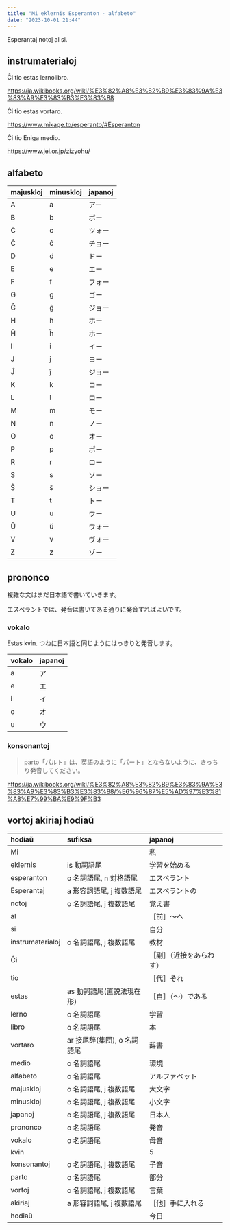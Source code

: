 ```yaml
---
title: "Mi eklernis Esperanton - alfabeto"
date: "2023-10-01 21:44"
---
```


Esperantaj notoj al si.

## instrumaterialoj

Ĉi tio estas lernolibro.

https://ja.wikibooks.org/wiki/%E3%82%A8%E3%82%B9%E3%83%9A%E3%83%A9%E3%83%B3%E3%83%88

Ĉi tio estas vortaro.

https://www.mikage.to/esperanto/#Esperanton

Ĉi tio Eniga medio.

https://www.jei.or.jp/zizyohu/

## alfabeto

| majuskloj | minuskloj | japanoj |
| --------- | --------- | ------- |
| A         | a         | アー    |
| B         | b         | ボー    |
| C         | c         | ツォー  |
| Ĉ         | ĉ         | チョー  |
| D         | d         | ドー    |
| E         | e         | エー    |
| F         | f         | フォー  |
| G         | g         | ゴー    |
| Ĝ         | ĝ         | ジョー  |
| H         | h         | ホー    |
| Ĥ         | ĥ         | ホー    |
| I         | i         | イー    |
| J         | j         | ヨー    |
| Ĵ         | ĵ         | ジョー  |
| K         | k         | コー    |
| L         | l         | ロー    |
| M         | m         | モー    |
| N         | n         | ノー    |
| O         | o         | オー    |
| P         | p         | ポー    |
| R         | r         | ロー    |
| S         | s         | ソー    |
| Ŝ         | ŝ         | ショー  |
| T         | t         | トー    |
| U         | u         | ウー    |
| Ŭ         | ŭ         | ウォー  |
| V         | v         | ヴォー  |
| Z         | z         | ゾー    |

## prononco

複雑な文はまだ日本語で書いていきます。

エスペラントでは、発音は書いてある通りに発音すればよいです。

### vokalo

Estas kvin. つねに日本語と同じようにはっきりと発音します。

| vokalo | japanoj |
| ------ | ------- |
| a      | ア      |
| e      | エ      |
| i      | イ      |
| o      | オ      |
| u      | ウ      |

### konsonantoj

> parto「パルト」は、英語のように「パート」とならないように、きっちり発音してください。

https://ja.wikibooks.org/wiki/%E3%82%A8%E3%82%B9%E3%83%9A%E3%83%A9%E3%83%B3%E3%83%88/%E6%96%87%E5%AD%97%E3%81%A8%E7%99%BA%E9%9F%B3

## vortoj akiriaj hodiaŭ

| hodiaŭ           | sufiksa                     | japanoj                  |
| :--------------- | :-------------------------- | :----------------------- |
| Mi               |                             | 私                       |
| eklernis         | is 動詞語尾                 | 学習を始める             |
| esperanton       | o 名詞語尾, n 対格語尾      | エスペラント             |
| Esperantaj       | a 形容詞語尾, j 複数語尾    | エスペラントの           |
| notoj            | o 名詞語尾, j 複数語尾      | 覚え書                   |
| al               |                             | ［前］～へ               |
| si               |                             | 自分                     |
| instrumaterialoj | o 名詞語尾, j 複数語尾      | 教材                     |
| Ĉi               |                             | ［副］（近接をあらわす） |
| tio              |                             | ［代］それ               |
| estas            | as 動詞語尾(直説法現在形)   | ［自］（～）である       |
| lerno            | o 名詞語尾                  | 学習                     |
| libro            | o 名詞語尾                  | 本                       |
| vortaro          | ar 接尾辞(集団), o 名詞語尾 | 辞書                     |
| medio            | o 名詞語尾                  | 環境                     |
| alfabeto         | o 名詞語尾                  | アルファベット           |
| majuskloj        | o 名詞語尾, j 複数語尾      | 大文字                   |
| minuskloj        | o 名詞語尾, j 複数語尾      | 小文字                   |
| japanoj          | o 名詞語尾, j 複数語尾      | 日本人                   |
| prononco         | o 名詞語尾                  | 発音                     |
| vokalo           | o 名詞語尾                  | 母音                     |
| kvin             |                             | 5                        |
| konsonantoj      | o 名詞語尾, j 複数語尾      | 子音                     |
| parto            | o 名詞語尾                  | 部分                     |
| vortoj           | o 名詞語尾, j 複数語尾      | 言葉                     |
| akiriaj          | a 形容詞語尾, j 複数語尾    | ［他］手に入れる         |
| hodiaŭ           |                             | 今日                     |
